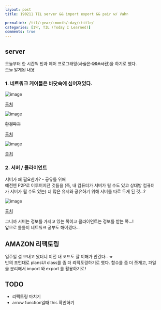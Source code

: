 ```yaml
---
layout: post
title: 190211 TIL server && import export && pair w/ Vahn

permalink: /til/:year/:month/:day/:title/
categories: [1막, TIL (Today I Learned)]
comments: true
---
```


## **server** 

오늘부터 한 시간씩 반과 페어 프로그래밍(~~사실은 Q&A시간~~)을 하기로 했다.  
오늘 알게된 내용 

### 1. 네트워크 케이블은 바닷속에 심어져있다. 

![image](https://user-images.githubusercontent.com/40848630/52620069-da387680-2ee6-11e9-8422-cbc9bf91bdb5.png)

[출처](https://fm.cnbc.com/applications/cnbc.com/resources/img/editorial/2015/05/12/102670442-179037806.530x298.jpg?v=1431429015)

![image](https://user-images.githubusercontent.com/40848630/52620115-03590700-2ee7-11e9-90ef-cecdd145545f.png)

~~환경파괴~~

[출처](https://wi-images.condecdn.net/image/jMakyqp0dPB/crop/1620/f/shark-cable.jpg)

![image](https://user-images.githubusercontent.com/40848630/52620173-25528980-2ee7-11e9-9d7c-fc1d48a26b44.png)

[출처](https://i.redd.it/eo6248sth0pz.png)

### 2. 서버 / 클라이언트  

서버가 왜 필요한가? - 공유를 위해  
예전엔 P2P로 이루어지던 것들을 (즉, 내 컴퓨터가 서버가 될 수도 있고 상대방 컴퓨터가 서버가 될 수도 있는) 더 많은 유저와 공유하기 위해 서버를 따로 두게 된 것...?  

![image](https://user-images.githubusercontent.com/40848630/52621379-787a0b80-2eea-11e9-8d60-70812cd104e3.png)

[출처](https://opentutorials.org/module/2610/14790)

그니까 서버는 정보를 가지고 있는 쪽이고 클라이언트는 정보를 받는 쪽...!  
앞으로 틈틈이 네트워크 공부도 해야겠다...  

## **AMAZON 리팩토링**

일주일 설 보내고 왔더니 이전 내 코드도 잘 이해가 안갔다.. ㅠ  
반의 조언대로 plansUI class를 좀 더 리팩토링하기로 했다. 
함수를 좀 더 쪼개고, 파일을 분리해서 import 와 export 를 활용하기로! 

## **TODO**
* 리팩토링 마치기
* arrow function일때 this 확인하기 

